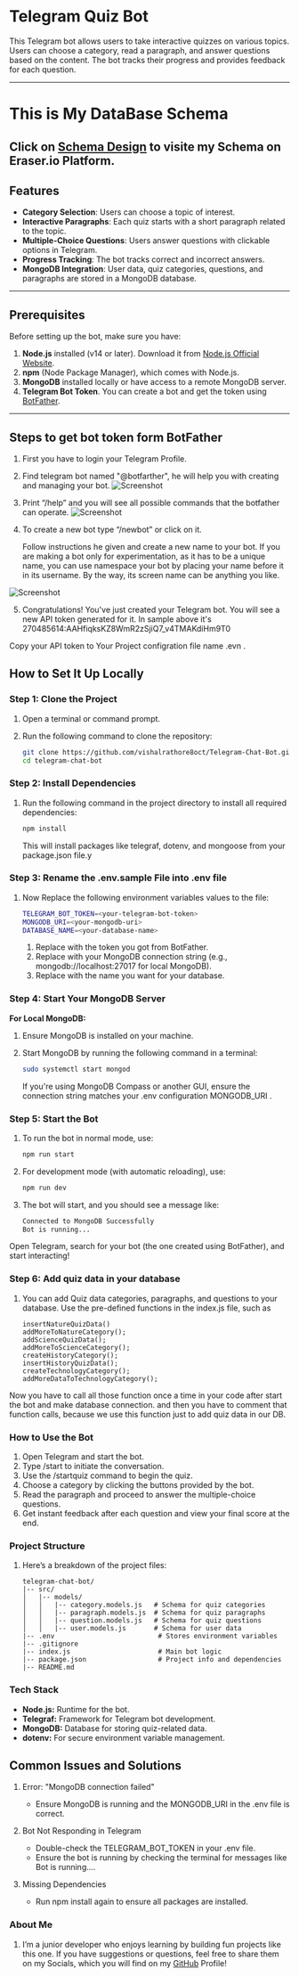 # Telegram Quiz Bot

This Telegram bot allows users to take interactive quizzes on various topics. Users can choose a category, read a paragraph, and answer questions based on the content. The bot tracks their progress and provides feedback for each question.

---

# This is My DataBase Schema
## Click on  [Schema Design](https://app.eraser.io/workspace/5jwkIuangTd0X721xuZi?origin=share) to visite my Schema on Eraser.io Platform.

## Features

- **Category Selection**: Users can choose a topic of interest.
- **Interactive Paragraphs**: Each quiz starts with a short paragraph related to the topic.
- **Multiple-Choice Questions**: Users answer questions with clickable options in Telegram.
- **Progress Tracking**: The bot tracks correct and incorrect answers.
- **MongoDB Integration**: User data, quiz categories, questions, and paragraphs are stored in a MongoDB database.

---

## Prerequisites

Before setting up the bot, make sure you have:

1. **Node.js** installed (v14 or later). Download it from [Node.js Official Website](https://nodejs.org/).
2. **npm** (Node Package Manager), which comes with Node.js.
3. **MongoDB** installed locally or have access to a remote MongoDB server.
4. **Telegram Bot Token**. You can create a bot and get the token using [BotFather](https://core.telegram.org/bots#botfather).

---

## Steps to get bot token form BotFather

1. First you have to login your Telegram Profile.
2. Find telegram bot named "@botfarther", he will help you with creating and managing your bot.
![Screenshot](https://www.siteguarding.com/images/telegram_1.png)
3. Print “/help” and you will see all possible commands that the botfather can operate.
![Screenshot](https://www.siteguarding.com/images/telegram_2.png)

4. To create a new bot type “/newbot” or click on it.

    Follow instructions he given and create a new name to your bot. If you are making a bot only for experimentation, as it has to be a unique name, you can use namespace your bot by placing your name before it in its username. By the way, its screen name can be anything you like.

![Screenshot](https://www.siteguarding.com/images/telegram_3.png)

5. Congratulations! You've just created your Telegram bot. You will see a new API token generated for it.
In sample above it's 270485614:AAHfiqksKZ8WmR2zSjiQ7_v4TMAKdiHm9T0

Copy your API token to Your Project configration file name .evn .



## How to Set It Up Locally

### Step 1: Clone the Project

1. Open a terminal or command prompt.
2. Run the following command to clone the repository:

   ```bash
   git clone https://github.com/vishalrathore8oct/Telegram-Chat-Bot.git
   cd telegram-chat-bot
   ```

### Step 2: Install Dependencies
1. Run the following command in the project directory to install all required dependencies:

    ```bash
    npm install
    ```

    This will install packages like telegraf, dotenv, and mongoose from your package.json file.y

### Step 3: Rename the .env.sample File into .env file

1. Now Replace the following environment variables values to the file:

    ```bash
    TELEGRAM_BOT_TOKEN=<your-telegram-bot-token>
    MONGODB_URI=<your-mongodb-uri>
    DATABASE_NAME=<your-database-name>
    ```

    1. Replace <your-telegram-bot-token> with the token you got from BotFather.
    2. Replace <your-mongodb-uri> with your MongoDB connection string (e.g., mongodb://localhost:27017 for local MongoDB).
    3. Replace <your-database-name> with the name you want for your database.

### Step 4: Start Your MongoDB Server
**For Local MongoDB:**

1. Ensure MongoDB is installed on your machine.

2. Start MongoDB by running the following command in a terminal:

    ```bash
    sudo systemctl start mongod
    ```


    If you're using MongoDB Compass or another GUI, ensure the connection string matches your .env configuration MONGODB_URI .

### Step 5: Start the Bot
1. To run the bot in normal mode, use:

    ```bash
    npm run start
    ```

2. For development mode (with automatic reloading), use:

    ```bash
    npm run dev
    ``` 

3. The bot will start, and you should see a message like:


    ```bash
    Connected to MongoDB Successfully
    Bot is running...
    ```

Open Telegram, search for your bot (the one created using BotFather), and start interacting!


### Step 6: Add quiz data in your database

1. You can add Quiz data categories, paragraphs, and questions to your database. Use the pre-defined functions in the index.js file, such as 

    ```
    insertNatureQuizData()
    addMoreToNatureCategory();
    addScienceQuizData();
    addMoreToScienceCategory();
    createHistoryCategory();
    insertHistoryQuizData();
    createTechnologyCategory();
    addMoreDataToTechnologyCategory();
    ```
Now you have to call all those function once a time in your code after start the bot and make database connection.
and then you have to comment that function calls, because we use this function just to add quiz data in our DB. 



### How to Use the Bot
1. Open Telegram and start the bot.
2. Type /start to initiate the conversation.
3. Use the /startquiz command to begin the quiz.
4. Choose a category by clicking the buttons provided by the bot.
5. Read the paragraph and proceed to answer the multiple-choice questions.
6. Get instant feedback after each question and view your final score at the end.

### Project Structure
1. Here’s a breakdown of the project files:

    ```
    telegram-chat-bot/
    |-- src/
    │   |-- models/
    │   │   |-- category.models.js   # Schema for quiz categories
    │   │   |-- paragraph.models.js  # Schema for quiz paragraphs
    │   │   |-- question.models.js   # Schema for quiz questions
    │   │   |-- user.models.js       # Schema for user data
    |-- .env                          # Stores environment variables
    |-- .gitignore
    |-- index.js                      # Main bot logic
    |-- package.json                  # Project info and dependencies
    |-- README.md

    ```
### Tech Stack
- **Node.js:** Runtime for the bot.
- **Telegraf:** Framework for Telegram bot development.
- **MongoDB:** Database for storing quiz-related data.
- **dotenv:** For secure environment variable management.

## Common Issues and Solutions
1. Error: "MongoDB connection failed"

    - Ensure MongoDB is running and the MONGODB_URI in the .env file is correct.
2. Bot Not Responding in Telegram

    - Double-check the TELEGRAM_BOT_TOKEN in your .env file.
    - Ensure the bot is running by checking the terminal for messages like Bot is running....
3. Missing Dependencies

    - Run npm install again to ensure all packages are installed.

### About Me
1. I’m a junior developer who enjoys learning by building fun projects like this one. If you have suggestions or questions, feel free to share them on my Socials, which you will find on my [GitHub](https://github.com/vishalrathore8oct) Profile!






